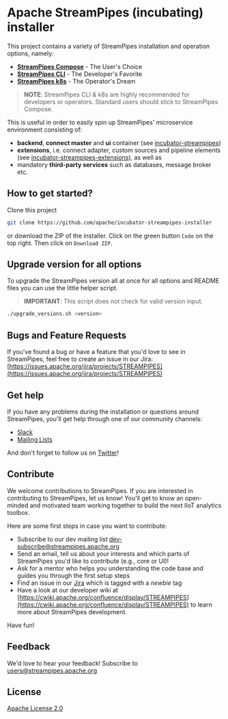 <!--
  ~ Licensed to the Apache Software Foundation (ASF) under one or more
  ~ contributor license agreements.  See the NOTICE file distributed with
  ~ this work for additional information regarding copyright ownership.
  ~ The ASF licenses this file to You under the Apache License, Version 2.0
  ~ (the "License"); you may not use this file except in compliance with
  ~ the License.  You may obtain a copy of the License at
  ~
  ~    http://www.apache.org/licenses/LICENSE-2.0
  ~
  ~ Unless required by applicable law or agreed to in writing, software
  ~ distributed under the License is distributed on an "AS IS" BASIS,
  ~ WITHOUT WARRANTIES OR CONDITIONS OF ANY KIND, either express or implied.
  ~ See the License for the specific language governing permissions and
  ~ limitations under the License.
  ~
  -->

# Apache StreamPipes (incubating) installer
This project contains a variety of StreamPipes installation and operation options, namely:

* **[StreamPipes Compose](./compose)** - The User's Choice
* **[StreamPipes CLI](./cli)** - The Developer's Favorite
* **[StreamPipes k8s](./k8s)** - The Operator's Dream

> **NOTE**: StreamPipes CLI & k8s are highly recommended for developers or operators. Standard users should stick to StreamPipes Compose.

This is useful in order to easily spin up StreamPipes' microservice environment consisting of:

* **backend**, **connect master** and **ui** container (see [incubator-streampipes](https://github.com/apache/incubator-streampipes))
* **extensions**, i.e. connect adapter, custom sources and pipeline elements (see [incubator-streampipes-extensions](https://github.com/apache/incubator-streampipes-extensions)), as well as
* mandatory **third-party services** such as databases, message broker etc.

## How to get started?
Clone this project
```bash
git clone https://github.com/apache/incubator-streampipes-installer
```
or download the ZIP of the installer. Click on the green button `Code` on the top right. Then click on `Download ZIP`.

## Upgrade version for all options
To upgrade the StreamPipes version all at once for all options and README files you can use the little helper script.
> **IMPORTANT**: This script does not check for valid version input.

```bash
./upgrade_versions.sh <version>
```

## Bugs and Feature Requests

If you've found a bug or have a feature that you'd love to see in StreamPipes, feel free to create an issue in our Jira:
[https://issues.apache.org/jira/projects/STREAMPIPES](https://issues.apache.org/jira/projects/STREAMPIPES)

## Get help
If you have any problems during the installation or questions around StreamPipes, you'll get help through one of our community channels:

- [Slack](https://slack.streampipes.org)
- [Mailing Lists](https://streampipes.apache.org/mailinglists.html)

And don't forget to follow us on [Twitter](https://twitter.com/streampipes)!

## Contribute
We welcome contributions to StreamPipes. If you are interested in contributing to StreamPipes, let us know! You'll
 get to know an open-minded and motivated team working together to build the next IIoT analytics toolbox.

Here are some first steps in case you want to contribute:
* Subscribe to our dev mailing list [dev-subscribe@streampipes.apache.org](dev-subscribe@streampipes.apache.org)
* Send an email, tell us about your interests and which parts of StreamPipes you'd like to contribute (e.g., core or UI)!
* Ask for a mentor who helps you understanding the code base and guides you through the first setup steps
* Find an issue in our [Jira](https://issues.apache.org/jira/projects/STREAMPIPES) which is tagged with a _newbie_ tag
* Have a look at our developer wiki at [https://cwiki.apache.org/confluence/display/STREAMPIPES](https://cwiki.apache.org/confluence/display/STREAMPIPES) to learn more about StreamPipes development.

Have fun!

## Feedback
We'd love to hear your feedback! Subscribe to [users@streampipes.apache.org](mailto:users@streampipes.apache.org)

## License
[Apache License 2.0](LICENSE)
